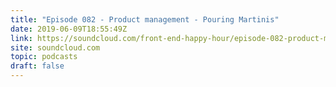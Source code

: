 ```yaml
---
title: "Episode 082 - Product management - Pouring Martinis"
date: 2019-06-09T18:55:49Z
link: https://soundcloud.com/front-end-happy-hour/episode-082-product-management-pouring-martinis?utm_medium=RSS&utm_source=hune
site: soundcloud.com
topic: podcasts 
draft: false
---
```

